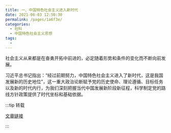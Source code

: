 ```yaml
---
title: 一、中国特色社会主义进入新时代
date: 2021-06-03 12:50:30
permalink: /pages/1a6f3e/
categories:
  - 社科
  - 中国特色社会主义思想
tags:
  - 
---
```


社会主义从来都是在奋勇开拓中前进的，必定随着形势和条件的变化而不断向前发展。

习近平总书记指出：“经过前期努力，中国特色社会主义进入了新时代，这是我国发展新的历史地位”，这一重大政治论断赋予党的历史使命、理论遵循、目标任务以及新的时代内行，为我们深刻把握当代中国发展新阶段新征程，科学制定党的路线方针政策提供了时代坐标和基础依据。


:::tip 转载

[文章链接](http://theory.people.com.cn/n1/2019/0723/c40531-31250161.html)

:::
